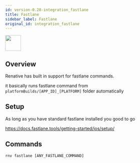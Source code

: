 ```yaml
---
id: version-0.28-integration_fastlane
title: Fastlane
sidebar_label: Fastlane
original_id: integration_fastlane
---
```


<img src="https://pbs.twimg.com/profile_images/571414468974739456/XtEn7sJS_400x400.png" width=50 height=50 />

## Overview

Renative has built in support for fastlane commands.

it basically runs fastlane command from `platformBuilds/[APP_ID]_[PLATFORM]` folder automatically

## Setup

As long as you have standard fastlane installed you good to go

https://docs.fastlane.tools/getting-started/ios/setup/

## Commands

`rnv fastlane [ANY_FASTLANE_COMMAND]`
